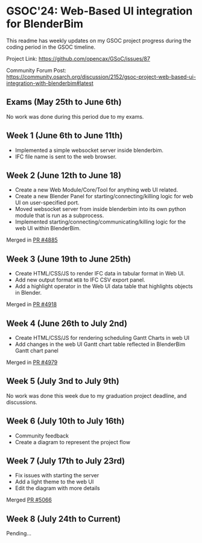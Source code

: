 # GSOC'24: Web-Based UI integration for BlenderBim

This readme has weekly updates on my GSOC project progress during the coding period in the GSOC timeline.

Project Link: https://github.com/opencax/GSoC/issues/87

Community Forum Post: https://community.osarch.org/discussion/2152/gsoc-project-web-based-ui-integration-with-blenderbim#latest

## Exams (May 25th to June 6th)

No work was done during this period due to my exams.

## Week 1 (June 6th to June 11th)

- Implemented a simple websocket server inside blenderbim.
- IFC file name is sent to the web browser.

## Week 2 (June 12th to June 18)

- Create a new Web Module/Core/Tool for anything web UI related.
- Create a new Blender Panel for starting/connecting/killing logic for web UI on user-specified port.
- Moved websocket server from inside blenderbim into its own python module that is run as a subprocess. 
- Implemented starting/connecting/communicating/killing logic for the web UI within BlenderBim.

Merged in [PR #4885](https://github.com/IfcOpenShell/IfcOpenShell/pull/4885#issuecomment-2175543797)

## Week 3 (June 19th to June 25th)

- Create HTML/CSS/JS to render IFC data in tabular format in Web UI.
- Add new output format `WEB` to IFC CSV export panel.
- Add a highlight operator in the Web UI data table that highlights objects in Blender.

Merged in [PR #4918](https://github.com/IfcOpenShell/IfcOpenShell/pull/4918)

## Week 4 (June 26th to July 2nd)

- Create HTML/CSS/JS for rendering scheduling Gantt Charts in web UI
- Add changes in the web UI Gantt chart table reflected in BlenderBim Gantt chart panel

Merged in [PR #4979](https://github.com/IfcOpenShell/IfcOpenShell/pull/4979)

## Week 5 (July 3nd to July 9th)

No work was done this week due to my graduation project deadline, and discussions.

## Week 6 (July 10th to July 16th)

- Community feedback
- Create a diagram to represent the project flow

## Week 7 (July 17th to July 23rd)

- Fix issues with starting the server
- Add a light theme to the web UI
- Edit the diagram with more details

Merged [PR #5066](https://github.com/IfcOpenShell/IfcOpenShell/pull/5066)

## Week 8 (July 24th to Current)

Pending...
